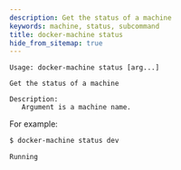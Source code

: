 ```yaml
---
description: Get the status of a machine
keywords: machine, status, subcommand
title: docker-machine status
hide_from_sitemap: true
---
```


```none
Usage: docker-machine status [arg...]

Get the status of a machine

Description:
   Argument is a machine name.
```

For example:

```bash
$ docker-machine status dev

Running
```
